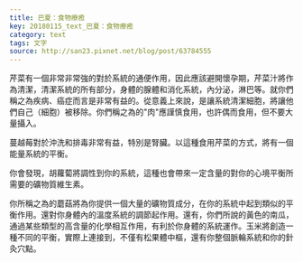 ```yaml
---
title: 巴夏：食物療癒
key: 20180115_text_巴夏：食物療癒
category: text
tags: 文字
source: http://san23.pixnet.net/blog/post/63784555
---
```


芹菜有一個非常非常強的對於系統的通便作用，因此應該避開懷孕期，芹菜汁將作為清潔，清潔系統的所有部分，身體的腺體和消化系統，內分泌，淋巴等。就你們稱之為疾病、癌症而言是非常有益的。從意義上來說，是讓系統清潔細胞，將讓他們自己（細胞）被移除。你們稱之為的"肉"應謹慎食用，也許偶而食用，但不要大量攝入。

蔓越莓對於沖洗和排毒非常有益，特別是腎臟。以這種食用芹菜的方式，將有一個能量系統的平衡。

你會發現，胡蘿蔔將調性到你的系統，這種也會帶來一定含量的對你的心境平衡所需要的礦物質維生素。

你所稱之為的蘑菇將為你提供一個大量的礦物質成分，在你的系統中起到類似的平衡作用。還對你身體內的溫度系統的調節起作用。還有，你們所說的黃色的南瓜，通過某些類型的高含量的化學相互作用，有利於你身體的系統運作。玉米將創造一種不同的平衡，實際上連接到，不僅有松果體中樞，還有你整個脈輪系統和你的針灸穴點。
